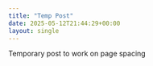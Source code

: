 ```yaml
---
title: "Temp Post"
date: 2025-05-12T21:44:29+00:00
layout: single
---
```


Temporary post to work on page spacing 
